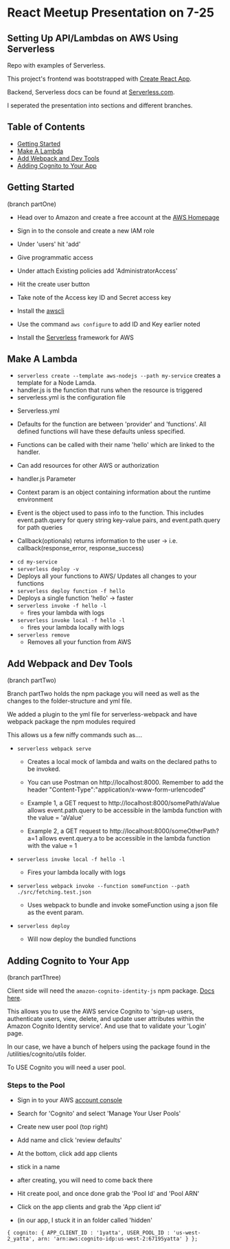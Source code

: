 # React Meetup Presentation on 7-25

## Setting Up API/Lambdas on AWS Using Serverless

Repo with examples of Serverless.

This project's frontend was bootstrapped with [Create React App](https://github.com/facebookincubator/create-react-app).

Backend, Serverless docs can be found at [Serverless.com](https:www.serverless.com).

I seperated the presentation into sections and different branches.  

## Table of Contents

- [Getting Started](#getting-started)
- [Make A Lambda](#make-a-lambda)
- [Add Webpack and Dev Tools](#add-webpack-and-dev-tools)
- [Adding Cognito to Your App](#adding-cognito-to-you-app)

## Getting Started
(branch partOne)

- Head over to Amazon and create a free account at the
[AWS Homepage](https://aws.amazon.com/)

- Sign in to the console and create a new IAM role
 - Under 'users' hit 'add'
 - Give programmatic access
 - Under attach Existing policies add 'AdministratorAccess'
 - Hit the create user button
 - Take note of the Access key ID and Secret access key
 - Install the [awscli](https://aws.amazon.com/cli/)
 - Use the command `aws configure` to add ID and Key earlier noted

- Install the [Serverless](https://serverless.com/framework/docs/providers/aws/guide/quick-start/) framework for AWS

## Make A Lambda

* `serverless create --template aws-nodejs --path my-service` creates a template for a Node Lamda.
 * handler.js is the function that runs when the resource is triggered
 * serverless.yml is the configuration file


- Serverless.yml
 - Defaults for the function are between 'provider' and 'functions'. All defined functions will have these defaults unless specified.
 - Functions can be called with their name 'hello' which are linked to the handler.
 - Can add resources for other AWS or authorization


- handler.js Parameter
 - Context param is an object containing information about the runtime environment
 - Event is the object used to pass info to the function. This includes event.path.query for query string key-value pairs, and event.path.query for path queries
 - Callback(optionals) returns information to the user -> i.e. callback(response_error, response_success)


* `cd my-service`
* `serverless deploy -v`
 * Deploys all your functions to AWS/ Updates all changes to your functions
* `serverless deploy function -f hello`
 * Deploys a single function 'hello' -> faster
* `serverless invoke -f hello -l`
  * fires your lambda with logs
* `serverless invoke local -f hello -l`
  * fires your lambda locally with logs
* `serverless remove`
  * Removes all your function from AWS

## Add Webpack and Dev Tools
(branch partTwo)

Branch partTwo holds the npm package you will need as well as the changes to the folder-structure and yml file.

We added a plugin to the yml file for serverless-webpack and have webpack package the npm modules required

This allows us a few niffy commands such as....

* `serverless webpack serve`
  * Creates a local mock of lambda and waits on the declared paths to be invoked.

  * You can use Postman on http://localhost:8000. Remember to add the header "Content-Type":"application/x-www-form-urlencoded"

  * Example 1, a GET request to http://localhost:8000/somePath/aValue allows event.path.query to be accessible in the lambda function with the value = 'aValue'

  * Example 2, a GET request to http://localhost:8000/someOtherPath?a=1 allows event.query.a to be accessible in the lambda function with the value = 1

* `serverless invoke local -f hello -l`
  * Fires your lambda locally with logs

* `serverless webpack invoke --function someFunction --path ./src/fetching.test.json`
  * Uses webpack to bundle and invoke someFunction using a json file as the event param.

* `serverless deploy`
  * Will now deploy the bundled functions


## Adding Cognito to Your App
(branch partThree)

Client side will need the `amazon-cognito-identity-js` npm package. [Docs here](https://github.com/aws/amazon-cognito-identity-js).

This allows you to use the AWS service Cognito to 'sign-up users, authenticate users, view, delete, and update user attributes within the Amazon Cognito Identity service'. And use that to validate your 'Login' page.

In our case, we have a bunch of helpers using the package found in the /utilities/cognito/utils folder.

To USE Cognito you will need a user pool.

### Steps to the Pool

 - Sign in to your AWS [account console ](https://aws.amazon.com/)

 - Search for 'Cognito' and select 'Manage Your User Pools'

 - Create new user pool (top right)

 - Add name and click 'review defaults'

 - At the bottom, click add app clients
  - stick in a name
  - after creating, you will need to come back there

 - Hit create pool, and once done grab the 'Pool Id' and 'Pool ARN'

 - Click on the app clients and grab the 'App client id'
  - (in our app, I stuck it in an folder called 'hidden'<br/>

  `{
      cognito: {
          APP_CLIENT_ID : '1yatta',
          USER_POOL_ID : 'us-west-2_yatta',
          arn: 'arn:aws:cognito-idp:us-west-2:67195yatta'
      }
  };`
